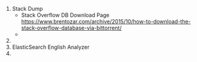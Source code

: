 1. Stack Dump
   - Stack Overflow DB Download Page
     https://www.brentozar.com/archive/2015/10/how-to-download-the-stack-overflow-database-via-bittorrent/
   - 
2. 
3. ElasticSearch English Analyzer
4. 
